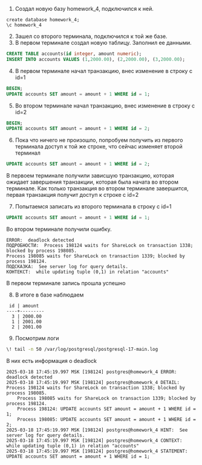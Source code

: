 1. Создал новую базу homework_4, подключился к ней.
```
create database homework_4;
\c homework_4
```
2. Зашел со второго терминала, подключился к той же базе.
3. В первом терминале создал новую таблицу. Заполнил ее данными.
```sql
CREATE TABLE accounts(id integer, amount numeric);
INSERT INTO accounts VALUES (1,2000.00), (2,2000.00), (3,2000.00);
```
4. В первом терминале начал транзакцию, внес изменение в строку c id=1
```sql
BEGIN;
UPDATE accounts SET amount = amount + 1 WHERE id = 1;
```
5. Во втором терминале начал транзакцию, внес изменение в строку с id=2
```sql
BEGIN;
UPDATE accounts SET amount = amount + 1 WHERE id = 2;
```
6. Пока что ничего не произошло, попробуем получить из первого терминала доступ к той же строке, что сейчас изменяет второй терминал
```sql
UPDATE accounts SET amount = amount + 1 WHERE id = 2;
```
В первоем терминале получили зависшую транзакцию, которая ожидает завершения транзакции, которая была начата во втором терминале. Как только транзакция во втором терминале завершится, первая транзакция получит доступ к строке с id=2

7. Попытаемся записать из второго терминала в строку с id=1
```sql
UPDATE accounts SET amount = amount + 1 WHERE id = 1;
```
Во втором терминале получили ошибку.
```
ERROR:  deadlock detected
ПОДРОБНОСТИ:  Process 198124 waits for ShareLock on transaction 1338; blocked by process 198085.
Process 198085 waits for ShareLock on transaction 1339; blocked by process 198124.
ПОДСКАЗКА:  See server log for query details.
КОНТЕКСТ:  while updating tuple (0,1) in relation "accounts"
```
В первом терминале запись прошла успешно

8. В итоге в базе наблюдаем 
```
 id | amount  
----+---------
  3 | 2000.00
  1 | 2001.00
  2 | 2001.00
```

9. Посмотрим логи
```bash
\! tail -n 50 /var/log/postgresql/postgresql-17-main.log
```
В них есть информация о deadlock
```
2025-03-18 17:45:19.997 MSK [198124] postgres@homework_4 ERROR:  deadlock detected
2025-03-18 17:45:19.997 MSK [198124] postgres@homework_4 DETAIL:  Process 198124 waits for ShareLock on transaction 1338; blocked by process 198085.
	Process 198085 waits for ShareLock on transaction 1339; blocked by process 198124.
	Process 198124: UPDATE accounts SET amount = amount + 1 WHERE id = 1;
	Process 198085: UPDATE accounts SET amount = amount + 1 WHERE id = 2;
2025-03-18 17:45:19.997 MSK [198124] postgres@homework_4 HINT:  See server log for query details.
2025-03-18 17:45:19.997 MSK [198124] postgres@homework_4 CONTEXT:  while updating tuple (0,1) in relation "accounts"
2025-03-18 17:45:19.997 MSK [198124] postgres@homework_4 STATEMENT:  UPDATE accounts SET amount = amount + 1 WHERE id = 1;
```

